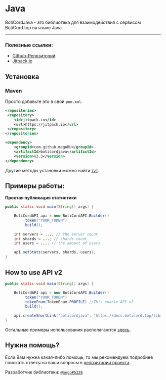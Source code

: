 # Java
BotiCordJava - это библиотека для взаимодействия с сервисом BotiCord.top на языке Java.

____

### Полезные ссылки:

- [Github-Репозиторий](https://github.com/boticord/boticordjava) 
- [Jitpack.io](https://jitpack.io/#megoRU/boticordjava)


## Установка

### Maven

Просто добавьте это в свой `pom.xml`.

```xml
<repositories>
 <repository>
    <id>jitpack.io</id>
    <url>https://jitpack.io</url>
 </repository>
</repositories>

<dependency>
    <groupId>com.github.megoRU</groupId>
    <artifactId>boticordjava</artifactId>
    <version>v3.3</version>
</dependency>
```

Другие методы установки можно найти [тут](https://jitpack.io/#megoRU/boticordjava).

## Примеры работы:
**Простая публикация статистики**

```java
public static void main(String[] args) {

    BotiCordAPI api = new BotiCordAPI.Builder()
        .token("YOUR_TOKEN")
        .build();
        
    int servers = ...; // the server count
    int shards = ...; // shards count
    int users = ...; // the amount of users

    api.setStats(servers, shards, users);
}    
```

## How to use API v2
```java
public static void main(String[] args) {

    BotiCordAPI api = new BotiCordAPI.Builder()
        .token("YOUR_TOKEN")
        .tokenEnum(TokenEnum.PROFILE) //This enable API v2
        .build();
    
    api.createShortLink("boticordjava", "https://docs.boticord.top/libraries/boticordjava");
}    
```

Остальные примеры использования располагаются [здесь](https://github.com/boticord/boticordjava).

## Нужна помощь?

Если Вам нужна какая-либо помощь, то мы рекомендуем подробнее поискать ответы
на ваши вопросы в [репозитории проекта](https://github.com/boticord/boticordjava).

Разработчик библиотеки: [`@mego#5338`](https://boticord.top/profile/250699265389625347)

